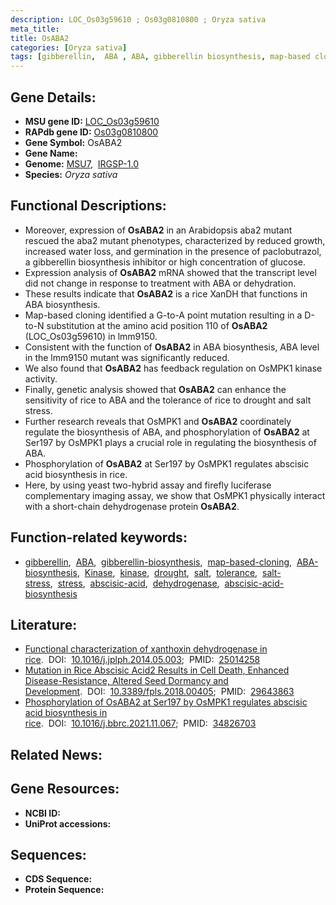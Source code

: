 ```yaml
---
description: LOC_Os03g59610 ; Os03g0810800 ; Oryza sativa
meta_title:
title: OsABA2
categories: [Oryza sativa]
tags: [gibberellin,  ABA , ABA, gibberellin biosynthesis, map-based cloning, ABA biosynthesis, Kinase, kinase, drought, salt, tolerance, salt stress, stress, abscisic acid, dehydrogenase, abscisic acid biosynthesis]
---
```


## Gene Details:
- **MSU gene ID:** [LOC_Os03g59610](http://rice.uga.edu/cgi-bin/ORF_infopage.cgi?orf=LOC_Os03g59610)  
- **RAPdb gene ID:** [Os03g0810800](https://rapdb.dna.affrc.go.jp/locus/?name=Os03g0810800)  
- **Gene Symbol:** OsABA2
- **Gene Name:**
- **Genome:**  [MSU7](http://rice.uga.edu/),&nbsp;&nbsp;[IRGSP-1.0](https://rapdb.dna.affrc.go.jp/download/irgsp1.html)
- **Species:** *Oryza sativa*

## Functional Descriptions:
   - Moreover, expression of **OsABA2** in an Arabidopsis aba2 mutant rescued the aba2 mutant phenotypes, characterized by reduced growth, increased water loss, and germination in the presence of paclobutrazol, a gibberellin biosynthesis inhibitor or high concentration of glucose.
   - Expression analysis of **OsABA2** mRNA showed that the transcript level did not change in response to treatment with ABA or dehydration.
   - These results indicate that **OsABA2** is a rice XanDH that functions in ABA biosynthesis.
   - Map-based cloning identified a G-to-A point mutation resulting in a D-to-N substitution at the amino acid position 110 of **OsABA2** (LOC_Os03g59610) in lmm9150.
   - Consistent with the function of **OsABA2** in ABA biosynthesis, ABA level in the lmm9150 mutant was significantly reduced.
   - We also found that **OsABA2** has feedback regulation on OsMPK1 kinase activity.
   - Finally, genetic analysis showed that **OsABA2** can enhance the sensitivity of rice to ABA and the tolerance of rice to drought and salt stress.
   - Further research reveals that OsMPK1 and **OsABA2** coordinately regulate the biosynthesis of ABA, and phosphorylation of **OsABA2** at Ser197 by OsMPK1 plays a crucial role in regulating the biosynthesis of ABA.
   - Phosphorylation of **OsABA2** at Ser197 by OsMPK1 regulates abscisic acid biosynthesis in rice.
   - Here, by using yeast two-hybrid assay and firefly luciferase complementary imaging assay, we show that OsMPK1 physically interact with a short-chain dehydrogenase protein **OsABA2**.

## Function-related keywords:
   - [gibberellin](/tags/gibberellin/),&nbsp;&nbsp;[ABA](/tags/ABA/),&nbsp;&nbsp;[gibberellin-biosynthesis](/tags/gibberellin-biosynthesis/),&nbsp;&nbsp;[map-based-cloning](/tags/map-based-cloning/),&nbsp;&nbsp;[ABA-biosynthesis](/tags/ABA-biosynthesis/),&nbsp;&nbsp;[Kinase](/tags/Kinase/),&nbsp;&nbsp;[kinase](/tags/kinase/),&nbsp;&nbsp;[drought](/tags/drought/),&nbsp;&nbsp;[salt](/tags/salt/),&nbsp;&nbsp;[tolerance](/tags/tolerance/),&nbsp;&nbsp;[salt-stress](/tags/salt-stress/),&nbsp;&nbsp;[stress](/tags/stress/),&nbsp;&nbsp;[abscisic-acid](/tags/abscisic-acid/),&nbsp;&nbsp;[dehydrogenase](/tags/dehydrogenase/),&nbsp;&nbsp;[abscisic-acid-biosynthesis](/tags/abscisic-acid-biosynthesis/)

## Literature:
   - [Functional characterization of xanthoxin dehydrogenase in rice](https://www.doi.org/10.1016/j.jplph.2014.05.003).&nbsp;&nbsp;DOI:&nbsp;&nbsp;[10.1016/j.jplph.2014.05.003](https://www.doi.org/10.1016/j.jplph.2014.05.003);&nbsp;&nbsp;PMID:&nbsp;&nbsp;[25014258](https://pubmed.ncbi.nlm.nih.gov/25014258/)
   - [Mutation in Rice Abscisic Acid2 Results in Cell Death, Enhanced Disease-Resistance, Altered Seed Dormancy and Development](https://www.doi.org/10.3389/fpls.2018.00405).&nbsp;&nbsp;DOI:&nbsp;&nbsp;[10.3389/fpls.2018.00405](https://www.doi.org/10.3389/fpls.2018.00405);&nbsp;&nbsp;PMID:&nbsp;&nbsp;[29643863](https://pubmed.ncbi.nlm.nih.gov/29643863/)
   - [Phosphorylation of OsABA2 at Ser197 by OsMPK1 regulates abscisic acid biosynthesis in rice](https://www.doi.org/10.1016/j.bbrc.2021.11.067).&nbsp;&nbsp;DOI:&nbsp;&nbsp;[10.1016/j.bbrc.2021.11.067](https://www.doi.org/10.1016/j.bbrc.2021.11.067);&nbsp;&nbsp;PMID:&nbsp;&nbsp;[34826703](https://pubmed.ncbi.nlm.nih.gov/34826703/)

## Related News:

## Gene Resources:
- **NCBI ID:**  []()
- **UniProt accessions:** [](https://www.uniprot.org/uniprotkb//entry)

## Sequences:
- **CDS Sequence:**
- **Protein Sequence:**

